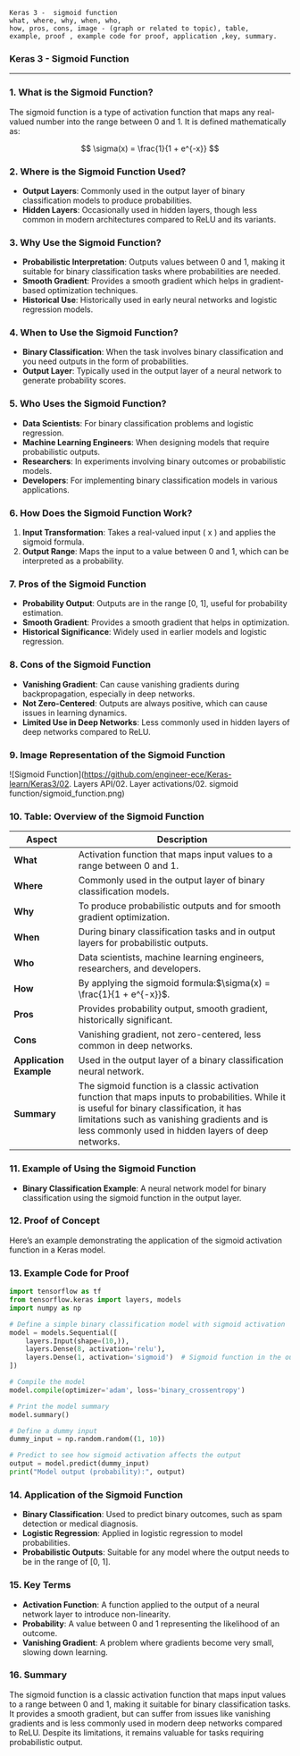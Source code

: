 ```code
Keras 3 -  sigmoid function
what, where, why, when, who, 
how, pros, cons, image - (graph or related to topic), table,
example, proof , example code for proof, application ,key, summary.
```


<body>
    <script src="https://cdnjs.cloudflare.com/ajax/libs/mathjax/2.7.7/MathJax.js?config=TeX-MML-AM_CHTML" async></script>
    <link rel="stylesheet" href="https://cdnjs.cloudflare.com/ajax/libs/KaTeX/0.15.2/katex.min.css">
    <script src="https://cdnjs.cloudflare.com/ajax/libs/KaTeX/0.15.2/katex.min.js"></script>
    <script src="https://cdnjs.cloudflare.com/ajax/libs/KaTeX/0.15.2/contrib/auto-render.min.js"></script>
    <script>
        document.addEventListener("DOMContentLoaded", function() {
            renderMathInElement(document.body, {
                delimiters: [
                    { left: "$$", right: "$$", display: true },
                    { left: "$", right: "$", display: false }
                ]
            });
        });
    </script>   
</body>

### **Keras 3 - Sigmoid Function**

---

### **1. What is the Sigmoid Function?**

The sigmoid function is a type of activation function that maps any real-valued number into the range between 0 and 1. It is defined mathematically as:

$$
\sigma(x) = \frac{1}{1 + e^{-x}}
$$

### **2. Where is the Sigmoid Function Used?**

- **Output Layers**: Commonly used in the output layer of binary classification models to produce probabilities.
- **Hidden Layers**: Occasionally used in hidden layers, though less common in modern architectures compared to ReLU and its variants.

### **3. Why Use the Sigmoid Function?**

- **Probabilistic Interpretation**: Outputs values between 0 and 1, making it suitable for binary classification tasks where probabilities are needed.
- **Smooth Gradient**: Provides a smooth gradient which helps in gradient-based optimization techniques.
- **Historical Use**: Historically used in early neural networks and logistic regression models.

### **4. When to Use the Sigmoid Function?**

- **Binary Classification**: When the task involves binary classification and you need outputs in the form of probabilities.
- **Output Layer**: Typically used in the output layer of a neural network to generate probability scores.

### **5. Who Uses the Sigmoid Function?**

- **Data Scientists**: For binary classification problems and logistic regression.
- **Machine Learning Engineers**: When designing models that require probabilistic outputs.
- **Researchers**: In experiments involving binary outcomes or probabilistic models.
- **Developers**: For implementing binary classification models in various applications.

### **6. How Does the Sigmoid Function Work?**

1. **Input Transformation**: Takes a real-valued input \( x \) and applies the sigmoid formula.
2. **Output Range**: Maps the input to a value between 0 and 1, which can be interpreted as a probability.

### **7. Pros of the Sigmoid Function**

- **Probability Output**: Outputs are in the range [0, 1], useful for probability estimation.
- **Smooth Gradient**: Provides a smooth gradient that helps in optimization.
- **Historical Significance**: Widely used in earlier models and logistic regression.

### **8. Cons of the Sigmoid Function**

- **Vanishing Gradient**: Can cause vanishing gradients during backpropagation, especially in deep networks.
- **Not Zero-Centered**: Outputs are always positive, which can cause issues in learning dynamics.
- **Limited Use in Deep Networks**: Less commonly used in hidden layers of deep networks compared to ReLU.

### **9. Image Representation of the Sigmoid Function**

![Sigmoid Function](https://github.com/engineer-ece/Keras-learn/Keras3/02. Layers API/02. Layer activations/02. sigmoid function/sigmoid_function.png)

### **10. Table: Overview of the Sigmoid Function**

| **Aspect**              | **Description**                                                                                                                                                                                                                              |
| ----------------------------- | -------------------------------------------------------------------------------------------------------------------------------------------------------------------------------------------------------------------------------------------------- |
| **What**                | Activation function that maps input values to a range between 0 and 1.                                                                                                                                                                             |
| **Where**               | Commonly used in the output layer of binary classification models.                                                                                                                                                                                 |
| **Why**                 | To produce probabilistic outputs and for smooth gradient optimization.                                                                                                                                                                             |
| **When**                | During binary classification tasks and in output layers for probabilistic outputs.                                                                                                                                                                 |
| **Who**                 | Data scientists, machine learning engineers, researchers, and developers.                                                                                                                                                                          |
| **How**                 | By applying the sigmoid formula:$\sigma(x) = \frac{1}{1 + e^{-x}}$.                                                                                                                                                                            |
| **Pros**                | Provides probability output, smooth gradient, historically significant.                                                                                                                                                                            |
| **Cons**                | Vanishing gradient, not zero-centered, less common in deep networks.                                                                                                                                                                               |
| **Application Example** | Used in the output layer of a binary classification neural network.                                                                                                                                                                                |
| **Summary**             | The sigmoid function is a classic activation function that maps inputs to probabilities. While it is useful for binary classification, it has limitations such as vanishing gradients and is less commonly used in hidden layers of deep networks. |

### **11. Example of Using the Sigmoid Function**

- **Binary Classification Example**: A neural network model for binary classification using the sigmoid function in the output layer.

### **12. Proof of Concept**

Here’s an example demonstrating the application of the sigmoid activation function in a Keras model.

### **13. Example Code for Proof**

```python
import tensorflow as tf
from tensorflow.keras import layers, models
import numpy as np

# Define a simple binary classification model with sigmoid activation
model = models.Sequential([
    layers.Input(shape=(10,)),
    layers.Dense(8, activation='relu'),
    layers.Dense(1, activation='sigmoid')  # Sigmoid function in the output layer
])

# Compile the model
model.compile(optimizer='adam', loss='binary_crossentropy')

# Print the model summary
model.summary()

# Define a dummy input
dummy_input = np.random.random((1, 10))

# Predict to see how sigmoid activation affects the output
output = model.predict(dummy_input)
print("Model output (probability):", output)
```

### **14. Application of the Sigmoid Function**

- **Binary Classification**: Used to predict binary outcomes, such as spam detection or medical diagnosis.
- **Logistic Regression**: Applied in logistic regression to model probabilities.
- **Probabilistic Outputs**: Suitable for any model where the output needs to be in the range of [0, 1].

### **15. Key Terms**

- **Activation Function**: A function applied to the output of a neural network layer to introduce non-linearity.
- **Probability**: A value between 0 and 1 representing the likelihood of an outcome.
- **Vanishing Gradient**: A problem where gradients become very small, slowing down learning.

### **16. Summary**

The sigmoid function is a classic activation function that maps input values to a range between 0 and 1, making it suitable for binary classification tasks. It provides a smooth gradient, but can suffer from issues like vanishing gradients and is less commonly used in modern deep networks compared to ReLU. Despite its limitations, it remains valuable for tasks requiring probabilistic output.
